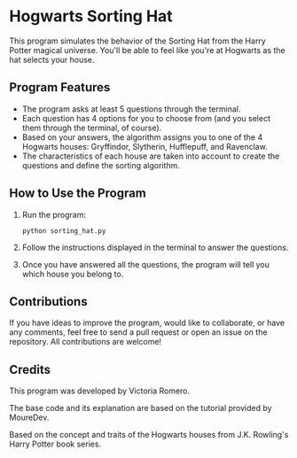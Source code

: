 # Hogwarts Sorting Hat

This program simulates the behavior of the Sorting Hat from the Harry Potter magical universe. You'll be able to feel like you're at Hogwarts as the hat selects your house.

## Program Features

- The program asks at least 5 questions through the terminal.
- Each question has 4 options for you to choose from (and you select them through the terminal, of course).
- Based on your answers, the algorithm assigns you to one of the 4 Hogwarts houses: Gryffindor, Slytherin, Hufflepuff, and Ravenclaw.
- The characteristics of each house are taken into account to create the questions and define the sorting algorithm.

## How to Use the Program

1. Run the program:

   ```
   python sorting_hat.py
   ```

2. Follow the instructions displayed in the terminal to answer the questions.

3. Once you have answered all the questions, the program will tell you which house you belong to.

## Contributions

If you have ideas to improve the program, would like to collaborate, or have any comments, feel free to send a pull request or open an issue on the repository. All contributions are welcome!

## Credits

This program was developed by Victoria Romero.

The base code and its explanation are based on the tutorial provided by MoureDev.

Based on the concept and traits of the Hogwarts houses from J.K. Rowling's Harry Potter book series.
